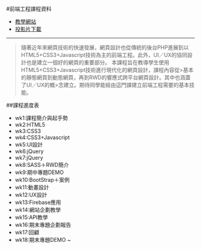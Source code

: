 #前端工程課程資料 
* [教學網站](http://dtd.ntue.edu.tw/dtd-fron-end/)
* [投影片下載](https://drive.google.com/folderview?id=0BzfsXoZiSXydQzRyaGdPVzRvWUE&usp=sharing)

----
>隨著近年來網頁技術的快速發展，網頁設計也從傳統的後台PHP進展到以HTML5+CSS3+Javascript技術為主的前端工程。此外，UI／UX的協同設計也是建立一個好的網頁的重要部分。
>本課程旨在教導學生使用HTML5+CSS3+Javascript技術進行現代化的網頁設計，課程內容從>基本的靜態網頁到動態網頁，再到RWD的響應式跨平台網頁設計。其中也涵蓋了UI／UX的概>念建立。期待同學能經由這門課建立前端工程需要的基本技能。

##課程進度表
- wk1:課程簡介與起手勢
- wk2:HTML5
- wk3:CSS3
- wk4:CSS3+Javascript
- wk5:UI設計
- wk6:jQuery
- wk7:jQuery
- wk8:SASS＋RWD簡介
- wk9:期中專題DEMO
- wk10:BootStrap＋案例
- wk11:動畫設計
- wk12:UX設計
- wk13:Firebase應用
- wk14:網站企劃教學
- wk15:API教學
- wk16:期末專題企劃報告
- wk17:回顧
- wk18:期末專題DEMO
~                  
